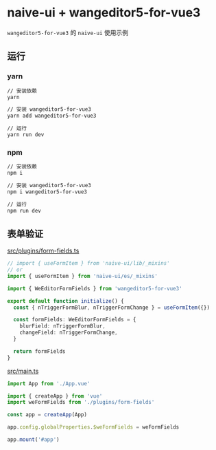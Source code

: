 # naive-ui + wangeditor5-for-vue3

`wangeditor5-for-vue3` 的 `naive-ui` 使用示例

## 运行

### yarn

```sh
// 安装依赖
yarn

// 安装 wangeditor5-for-vue3
yarn add wangeditor5-for-vue3

// 运行
yarn run dev
```

### npm

```sh
// 安装依赖
npm i

// 安装 wangeditor5-for-vue3
npm i wangeditor5-for-vue3

// 运行
npm run dev
```

## 表单验证

[src/plugins/form-fields.ts](./src/plugins/form-fields.ts)

```ts
// import { useFormItem } from 'naive-ui/lib/_mixins'
// or
import { useFormItem } from 'naive-ui/es/_mixins'

import { WeEditorFormFields } from 'wangeditor5-for-vue3'

export default function initialize() {
  const { nTriggerFormBlur, nTriggerFormChange } = useFormItem({})

  const formFields: WeEditorFormFields = {
    blurField: nTriggerFormBlur,
    changeField: nTriggerFormChange,
  }

  return formFields
}
```

[src/main.ts](./src/main.ts)

```ts
import App from './App.vue'

import { createApp } from 'vue'
import weFormFields from './plugins/form-fields'

const app = createApp(App)

app.config.globalProperties.$weFormFields = weFormFields

app.mount('#app')
```
